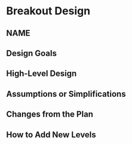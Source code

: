 # Breakout Design
## NAME


## Design Goals


## High-Level Design


## Assumptions or Simplifications


## Changes from the Plan


## How to Add New Levels

